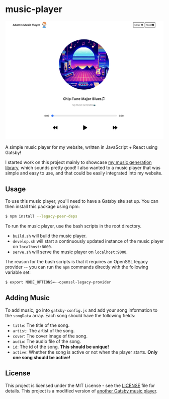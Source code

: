 # music-player

![Header](./assets/header.png)

A simple music player for my website, written in JavaScript + React using Gatsby!

I started work on this project mainly to showcase [my music generation library](https://github.com/adam-mcdaniel/music-generation), which sounds pretty good! I also wanted to a music player that was simple and easy to use, and that could be easily integrated into my website.

## Usage

To use this music player, you'll need to have a Gatsby site set up. You can then install this package using npm:

```bash
$ npm install --legacy-peer-deps
```

To run the music player, use the bash scripts in the root directory.
- `build.sh` will build the music player.
- `develop.sh` will start a continuously updated instance of the music player on `localhost:8000`.
- `serve.sh` will serve the music player on `localhost:9000`.

The reason for the bash scripts is that it requires an OpenSSL legacy provider -- you can run the `npm` commands directly with the following variable set:

```bash
$ export NODE_OPTIONS=--openssl-legacy-provider
```

## Adding Music

To add music, go into `gatsby-config.js` and add your song information to the `songData` array. Each song should have the following fields:

- `title`: The title of the song.
- `artist`: The artist of the song.
- `cover`: The cover image of the song.
- `audio`: The audio file of the song.
- `id`: The id of the song. **This should be unique!**
- `active`: Whether the song is active or not when the player starts. **Only one song should be active!**

## License

This project is licensed under the MIT License - see the [LICENSE](LICENSE) file for details. This project is a modified version of [another Gatsby music player](https://github.com/ericholdridge/gatsby-music-player).